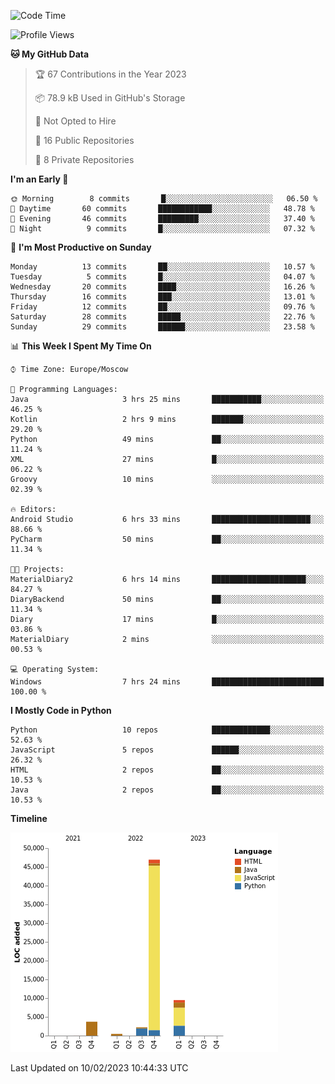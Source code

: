 <!--START_SECTION:waka-->
![Code Time](http://img.shields.io/badge/Code%20Time-21%20hrs%2039%20mins-blue)

![Profile Views](http://img.shields.io/badge/Profile%20Views-73-blue)

**🐱 My GitHub Data** 

> 🏆 67 Contributions in the Year 2023
 > 
> 📦 78.9 kB Used in GitHub's Storage 
 > 
> 🚫 Not Opted to Hire
 > 
> 📜 16 Public Repositories 
 > 
> 🔑 8 Private Repositories  
 > 
**I'm an Early 🐤** 

```text
🌞 Morning        8 commits       █░░░░░░░░░░░░░░░░░░░░░░░░   06.50 % 
🌆 Daytime       60 commits       ████████████░░░░░░░░░░░░░   48.78 % 
🌃 Evening       46 commits       █████████░░░░░░░░░░░░░░░░   37.40 % 
🌙 Night          9 commits       █░░░░░░░░░░░░░░░░░░░░░░░░   07.32 % 

```
📅 **I'm Most Productive on Sunday** 

```text
Monday          13 commits       ██░░░░░░░░░░░░░░░░░░░░░░░   10.57 % 
Tuesday          5 commits       █░░░░░░░░░░░░░░░░░░░░░░░░   04.07 % 
Wednesday       20 commits       ████░░░░░░░░░░░░░░░░░░░░░   16.26 % 
Thursday        16 commits       ███░░░░░░░░░░░░░░░░░░░░░░   13.01 % 
Friday          12 commits       ██░░░░░░░░░░░░░░░░░░░░░░░   09.76 % 
Saturday        28 commits       █████░░░░░░░░░░░░░░░░░░░░   22.76 % 
Sunday          29 commits       ██████░░░░░░░░░░░░░░░░░░░   23.58 % 

```


📊 **This Week I Spent My Time On** 

```text
⌚︎ Time Zone: Europe/Moscow

💬 Programming Languages: 
Java                     3 hrs 25 mins       ███████████░░░░░░░░░░░░░░   46.25 % 
Kotlin                   2 hrs 9 mins        ███████░░░░░░░░░░░░░░░░░░   29.20 % 
Python                   49 mins             ██░░░░░░░░░░░░░░░░░░░░░░░   11.24 % 
XML                      27 mins             █░░░░░░░░░░░░░░░░░░░░░░░░   06.22 % 
Groovy                   10 mins             ░░░░░░░░░░░░░░░░░░░░░░░░░   02.39 % 

🔥 Editors: 
Android Studio           6 hrs 33 mins       ██████████████████████░░░   88.66 % 
PyCharm                  50 mins             ██░░░░░░░░░░░░░░░░░░░░░░░   11.34 % 

🐱‍💻 Projects: 
MaterialDiary2           6 hrs 14 mins       █████████████████████░░░░   84.27 % 
DiaryBackend             50 mins             ██░░░░░░░░░░░░░░░░░░░░░░░   11.34 % 
Diary                    17 mins             █░░░░░░░░░░░░░░░░░░░░░░░░   03.86 % 
MaterialDiary            2 mins              ░░░░░░░░░░░░░░░░░░░░░░░░░   00.53 % 

💻 Operating System: 
Windows                  7 hrs 24 mins       █████████████████████████   100.00 % 

```

**I Mostly Code in Python** 

```text
Python                   10 repos            █████████████░░░░░░░░░░░░   52.63 % 
JavaScript               5 repos             ██████░░░░░░░░░░░░░░░░░░░   26.32 % 
HTML                     2 repos             ██░░░░░░░░░░░░░░░░░░░░░░░   10.53 % 
Java                     2 repos             ██░░░░░░░░░░░░░░░░░░░░░░░   10.53 % 

```


**Timeline**

![Chart not found](https://raw.githubusercontent.com/Adlemex/Adlemex/main/charts/bar_graph.png) 


 Last Updated on 10/02/2023 10:44:33 UTC
<!--END_SECTION:waka-->
